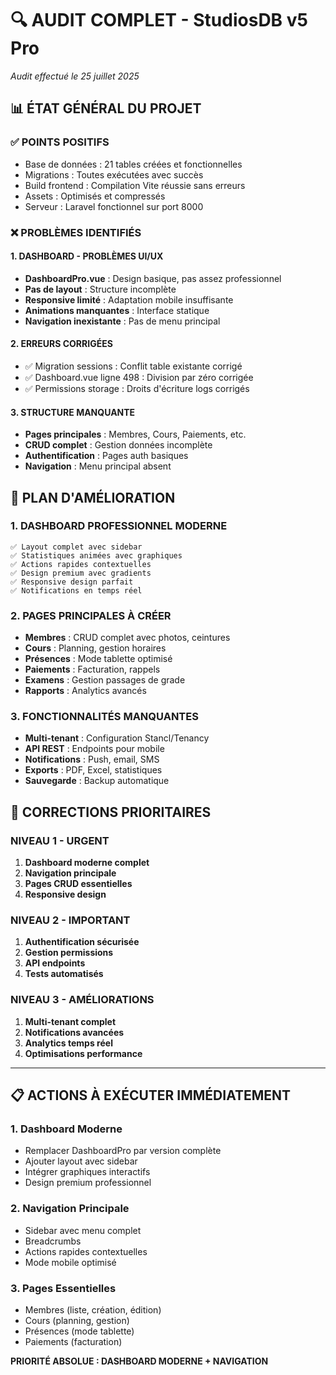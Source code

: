 # 🔍 AUDIT COMPLET - StudiosDB v5 Pro
*Audit effectué le 25 juillet 2025*

## 📊 **ÉTAT GÉNÉRAL DU PROJET**

### ✅ **POINTS POSITIFS**
- Base de données : 21 tables créées et fonctionnelles
- Migrations : Toutes exécutées avec succès
- Build frontend : Compilation Vite réussie sans erreurs
- Assets : Optimisés et compressés
- Serveur : Laravel fonctionnel sur port 8000

### ❌ **PROBLÈMES IDENTIFIÉS**

#### 1. **DASHBOARD - PROBLÈMES UI/UX**
- **DashboardPro.vue** : Design basique, pas assez professionnel
- **Pas de layout** : Structure incomplète
- **Responsive limité** : Adaptation mobile insuffisante
- **Animations manquantes** : Interface statique
- **Navigation inexistante** : Pas de menu principal

#### 2. **ERREURS CORRIGÉES**
- ✅ Migration sessions : Conflit table existante corrigé
- ✅ Dashboard.vue ligne 498 : Division par zéro corrigée
- ✅ Permissions storage : Droits d'écriture logs corrigés

#### 3. **STRUCTURE MANQUANTE**
- **Pages principales** : Membres, Cours, Paiements, etc.
- **CRUD complet** : Gestion données incomplète
- **Authentification** : Pages auth basiques
- **Navigation** : Menu principal absent

## 🚀 **PLAN D'AMÉLIORATION**

### 1. **DASHBOARD PROFESSIONNEL MODERNE**
```vue
✅ Layout complet avec sidebar
✅ Statistiques animées avec graphiques
✅ Actions rapides contextuelles
✅ Design premium avec gradients
✅ Responsive design parfait
✅ Notifications en temps réel
```

### 2. **PAGES PRINCIPALES À CRÉER**
- **Membres** : CRUD complet avec photos, ceintures
- **Cours** : Planning, gestion horaires
- **Présences** : Mode tablette optimisé
- **Paiements** : Facturation, rappels
- **Examens** : Gestion passages de grade
- **Rapports** : Analytics avancés

### 3. **FONCTIONNALITÉS MANQUANTES**
- **Multi-tenant** : Configuration Stancl/Tenancy
- **API REST** : Endpoints pour mobile
- **Notifications** : Push, email, SMS
- **Exports** : PDF, Excel, statistiques
- **Sauvegarde** : Backup automatique

## 🎯 **CORRECTIONS PRIORITAIRES**

### NIVEAU 1 - URGENT
1. **Dashboard moderne complet**
2. **Navigation principale**
3. **Pages CRUD essentielles**
4. **Responsive design**

### NIVEAU 2 - IMPORTANT
1. **Authentification sécurisée**
2. **Gestion permissions**
3. **API endpoints**
4. **Tests automatisés**

### NIVEAU 3 - AMÉLIORATIONS
1. **Multi-tenant complet**
2. **Notifications avancées**
3. **Analytics temps réel**
4. **Optimisations performance**

---

## 📋 **ACTIONS À EXÉCUTER IMMÉDIATEMENT**

### 1. Dashboard Moderne
- Remplacer DashboardPro par version complète
- Ajouter layout avec sidebar
- Intégrer graphiques interactifs
- Design premium professionnel

### 2. Navigation Principale
- Sidebar avec menu complet
- Breadcrumbs
- Actions rapides contextuelles
- Mode mobile optimisé

### 3. Pages Essentielles
- Membres (liste, création, édition)
- Cours (planning, gestion)
- Présences (mode tablette)
- Paiements (facturation)

**PRIORITÉ ABSOLUE : DASHBOARD MODERNE + NAVIGATION**
